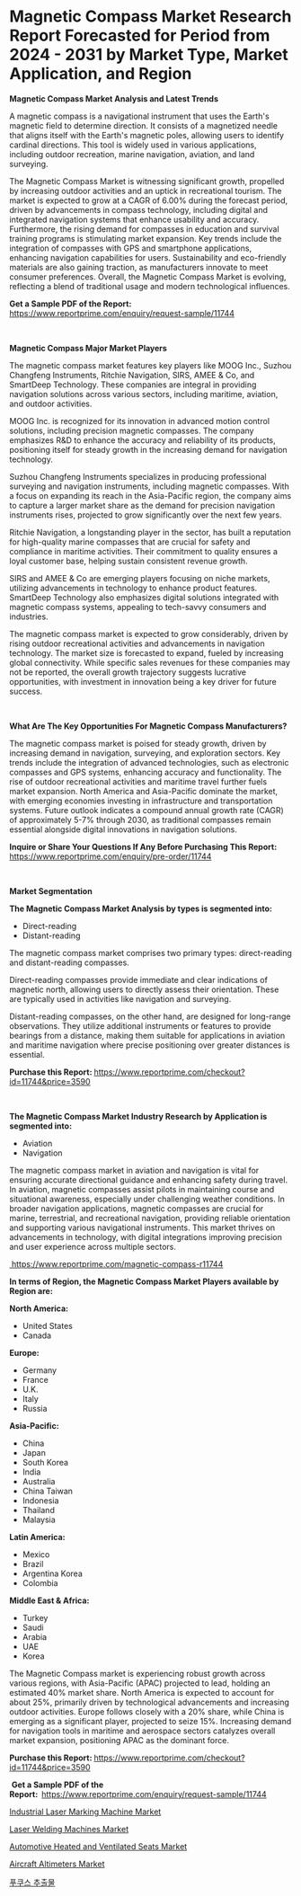 <p><h1>Magnetic Compass Market Research Report Forecasted for Period from 2024 -  2031 by Market Type, Market Application, and Region</h1></p><p><strong>Magnetic Compass Market Analysis and Latest Trends</strong></p>
<p><p>A magnetic compass is a navigational instrument that uses the Earth's magnetic field to determine direction. It consists of a magnetized needle that aligns itself with the Earth's magnetic poles, allowing users to identify cardinal directions. This tool is widely used in various applications, including outdoor recreation, marine navigation, aviation, and land surveying.</p><p>The Magnetic Compass Market is witnessing significant growth, propelled by increasing outdoor activities and an uptick in recreational tourism. The market is expected to grow at a CAGR of 6.00% during the forecast period, driven by advancements in compass technology, including digital and integrated navigation systems that enhance usability and accuracy. Furthermore, the rising demand for compasses in education and survival training programs is stimulating market expansion. Key trends include the integration of compasses with GPS and smartphone applications, enhancing navigation capabilities for users. Sustainability and eco-friendly materials are also gaining traction, as manufacturers innovate to meet consumer preferences. Overall, the Magnetic Compass Market is evolving, reflecting a blend of traditional usage and modern technological influences.</p></p>
<p><strong>Get a Sample PDF of the Report:&nbsp;</strong> <a href="https://www.reportprime.com/enquiry/request-sample/11744">https://www.reportprime.com/enquiry/request-sample/11744</a></p>
<p>&nbsp;</p>
<p><strong>Magnetic Compass Major Market Players</strong></p>
<p><p>The magnetic compass market features key players like MOOG Inc., Suzhou Changfeng Instruments, Ritchie Navigation, SIRS, AMEE & Co, and SmartDeep Technology. These companies are integral in providing navigation solutions across various sectors, including maritime, aviation, and outdoor activities.</p><p>MOOG Inc. is recognized for its innovation in advanced motion control solutions, including precision magnetic compasses. The company emphasizes R&D to enhance the accuracy and reliability of its products, positioning itself for steady growth in the increasing demand for navigation technology.</p><p>Suzhou Changfeng Instruments specializes in producing professional surveying and navigation instruments, including magnetic compasses. With a focus on expanding its reach in the Asia-Pacific region, the company aims to capture a larger market share as the demand for precision navigation instruments rises, projected to grow significantly over the next few years.</p><p>Ritchie Navigation, a longstanding player in the sector, has built a reputation for high-quality marine compasses that are crucial for safety and compliance in maritime activities. Their commitment to quality ensures a loyal customer base, helping sustain consistent revenue growth.</p><p>SIRS and AMEE & Co are emerging players focusing on niche markets, utilizing advancements in technology to enhance product features. SmartDeep Technology also emphasizes digital solutions integrated with magnetic compass systems, appealing to tech-savvy consumers and industries.</p><p>The magnetic compass market is expected to grow considerably, driven by rising outdoor recreational activities and advancements in navigation technology. The market size is forecasted to expand, fueled by increasing global connectivity. While specific sales revenues for these companies may not be reported, the overall growth trajectory suggests lucrative opportunities, with investment in innovation being a key driver for future success.</p></p>
<p>&nbsp;</p>
<p><strong>What Are The Key Opportunities For Magnetic Compass Manufacturers?</strong></p>
<p><p>The magnetic compass market is poised for steady growth, driven by increasing demand in navigation, surveying, and exploration sectors. Key trends include the integration of advanced technologies, such as electronic compasses and GPS systems, enhancing accuracy and functionality. The rise of outdoor recreational activities and maritime travel further fuels market expansion. North America and Asia-Pacific dominate the market, with emerging economies investing in infrastructure and transportation systems. Future outlook indicates a compound annual growth rate (CAGR) of approximately 5-7% through 2030, as traditional compasses remain essential alongside digital innovations in navigation solutions.</p></p>
<p><strong>Inquire or Share Your Questions If Any Before Purchasing This Report:</strong> <a href="https://www.reportprime.com/enquiry/pre-order/11744">https://www.reportprime.com/enquiry/pre-order/11744</a></p>
<p>&nbsp;</p>
<p><strong>Market Segmentation</strong></p>
<p><strong>The Magnetic Compass Market Analysis by types is segmented into:</strong></p>
<p><ul><li>Direct-reading</li><li>Distant-reading</li></ul></p>
<p><p>The magnetic compass market comprises two primary types: direct-reading and distant-reading compasses. </p><p>Direct-reading compasses provide immediate and clear indications of magnetic north, allowing users to directly assess their orientation. These are typically used in activities like navigation and surveying.</p><p>Distant-reading compasses, on the other hand, are designed for long-range observations. They utilize additional instruments or features to provide bearings from a distance, making them suitable for applications in aviation and maritime navigation where precise positioning over greater distances is essential.</p></p>
<p><strong>Purchase this Report:&nbsp;</strong><a href="https://www.reportprime.com/checkout?id=11744&price=3590">https://www.reportprime.com/checkout?id=11744&price=3590</a></p>
<p>&nbsp;</p>
<p><strong>The Magnetic Compass Market Industry Research by Application is segmented into:</strong></p>
<p><ul><li>Aviation</li><li>Navigation</li></ul></p>
<p><p>The magnetic compass market in aviation and navigation is vital for ensuring accurate directional guidance and enhancing safety during travel. In aviation, magnetic compasses assist pilots in maintaining course and situational awareness, especially under challenging weather conditions. In broader navigation applications, magnetic compasses are crucial for marine, terrestrial, and recreational navigation, providing reliable orientation and supporting various navigational instruments. This market thrives on advancements in technology, with digital integrations improving precision and user experience across multiple sectors.</p></p>
<p><a href="https://www.reportprime.com/magnetic-compass-r11744">&nbsp;https://www.reportprime.com/magnetic-compass-r11744</a></p>
<p><strong>In terms of Region, the Magnetic Compass Market Players available by Region are:</strong></p>
<p>
    <p> <strong> North America: </strong>
        <ul>
            <li>United States</li>
            <li>Canada</li>
        </ul>
        </p> 
    <p> <strong> Europe: </strong>
        <ul>
            <li>Germany</li>
            <li>France</li>
            <li>U.K.</li>
            <li>Italy</li>
            <li>Russia</li>
        </ul>
        </p> 
    <p> <strong> Asia-Pacific: </strong>
        <ul>
            <li>China</li>
            <li>Japan</li>
            <li>South Korea</li>
            <li>India</li>
            <li>Australia</li>
            <li>China Taiwan</li>
            <li>Indonesia</li>
            <li>Thailand</li>
            <li>Malaysia</li>
        </ul>
        </p> 
    <p> <strong> Latin America: </strong>
        <ul>
            <li>Mexico</li>
            <li>Brazil</li>
            <li>Argentina Korea</li>
            <li>Colombia</li>
        </ul>
        </p> 
    <p> <strong> Middle East & Africa: </strong>
        <ul>
            <li>Turkey</li>
            <li>Saudi</li>
            <li>Arabia</li>
            <li>UAE</li>
            <li>Korea</li>
        </ul>
    </p>
    </p>
<p><p>The Magnetic Compass market is experiencing robust growth across various regions, with Asia-Pacific (APAC) projected to lead, holding an estimated 40% market share. North America is expected to account for about 25%, primarily driven by technological advancements and increasing outdoor activities. Europe follows closely with a 20% share, while China is emerging as a significant player, projected to seize 15%. Increasing demand for navigation tools in maritime and aerospace sectors catalyzes overall market expansion, positioning APAC as the dominant force.</p></p>
<p><strong>Purchase this Report: </strong><a href="https://www.reportprime.com/checkout?id=11744&price=3590">https://www.reportprime.com/checkout?id=11744&price=3590</a></p>
<p>&nbsp;<strong>Get a Sample PDF of the Report:&nbsp;&nbsp;</strong><a href="https://www.reportprime.com/enquiry/request-sample/11744">https://www.reportprime.com/enquiry/request-sample/11744</a></p>
<p><strong></strong></p>
<p><p><a href="https://medium.com/@alexander.murray3455/global-industrial-laser-marking-machine-market-by-product-type-by-application-by-region-and-99bc6e83d7cb">Industrial Laser Marking Machine Market</a></p><p><a href="https://medium.com/@alexander.murray3455/laser-welding-machines-market-size-growth-and-industry-analysis-by-market-segmentation-and-d321bc0f1bdf">Laser Welding Machines Market</a></p><p><a href="https://issuu.com/reportprime-2/docs/automotive-heated-and-ventilated-se_f0ebfb328e1b4e">Automotive Heated and Ventilated Seats Market</a></p><p><a href="https://github.com/YashRP12/Market-Research-Report-List-6/blob/main/aircraft-altimeters-market.md">Aircraft Altimeters Market</a></p><p><a href="https://medium.com/@darrelchjxmz/fucus-%EC%B6%94%EC%B6%9C%EB%AC%BC-%EC%82%B0%EC%97%85-%EB%B6%84%EC%84%9D-%EB%B3%B4%EA%B3%A0%EC%84%9C-%EC%9D%91%EC%9A%A9-%EB%B6%84%EC%95%BC-%EC%A7%80%EC%97%AD-%EA%B2%BD%EC%9F%81-%EC%A0%84%EB%9E%B5%EC%97%90-%EB%94%B0%EB%A5%B8-%EC%8B%9C%EC%9E%A5-%EA%B7%9C%EB%AA%A8-%EC%A0%90%EC%9C%A0%EC%9C%A8-%EB%8F%99%ED%96%A5-2024-2031-a8138ea370bc">푸쿠스 추출물</a></p></p>